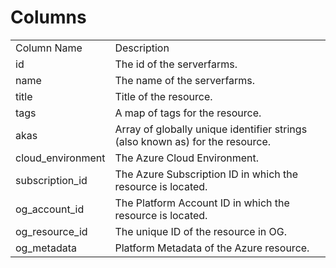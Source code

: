 # Columns  

<table>
	<tr><td>Column Name</td><td>Description</td></tr>
	<tr><td>id</td><td>The id of the serverfarms.</td></tr>
	<tr><td>name</td><td>The name of the serverfarms.</td></tr>
	<tr><td>title</td><td>Title of the resource.</td></tr>
	<tr><td>tags</td><td>A map of tags for the resource.</td></tr>
	<tr><td>akas</td><td>Array of globally unique identifier strings (also known as) for the resource.</td></tr>
	<tr><td>cloud_environment</td><td>The Azure Cloud Environment.</td></tr>
	<tr><td>subscription_id</td><td>The Azure Subscription ID in which the resource is located.</td></tr>
	<tr><td>og_account_id</td><td>The Platform Account ID in which the resource is located.</td></tr>
	<tr><td>og_resource_id</td><td>The unique ID of the resource in OG.</td></tr>
	<tr><td>og_metadata</td><td>Platform Metadata of the Azure resource.</td></tr>
</table>